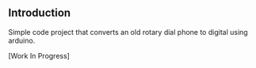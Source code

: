 ## Introduction

Simple code project that converts an old rotary dial phone to digital using arduino. 

[Work In Progress]
